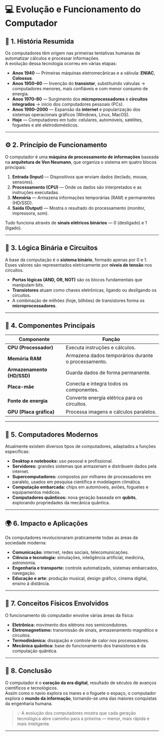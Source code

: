 # 💻 Evolução e Funcionamento do Computador

## 🧭 1. História Resumida

Os computadores têm origem nas primeiras tentativas humanas de automatizar cálculos e processar informações.  
A evolução dessa tecnologia ocorreu em várias etapas:

- **Anos 1940** — Primeiras máquinas eletromecânicas e a válvula: **ENIAC**, **Colossus**.  
- **Anos 1950–60** — Invenção do **transistor**, substituindo válvulas → computadores menores, mais confiáveis e com menor consumo de energia.  
- **Anos 1970–80** — Surgimento dos **microprocessadores** e **circuitos integrados** → início dos computadores pessoais (PCs).  
- **Anos 1990–2000** — Expansão da **internet** e popularização dos sistemas operacionais gráficos (Windows, Linux, MacOS).  
- **Hoje** — Computadores em tudo: celulares, automóveis, satélites, foguetes e até eletrodomésticos.

---

## ⚙️ 2. Princípio de Funcionamento

O computador é uma **máquina de processamento de informações** baseada na **arquitetura de Von Neumann**, que organiza o sistema em quatro blocos principais:

1. **Entrada (Input)** — Dispositivos que enviam dados (teclado, mouse, sensores).  
2. **Processamento (CPU)** — Onde os dados são interpretados e as instruções executadas.  
3. **Memória** — Armazena informações temporárias (RAM) e permanentes (HD/SSD).  
4. **Saída (Output)** — Mostra o resultado do processamento (monitor, impressora, som).  

Tudo funciona através de **sinais elétricos binários** — 0 (desligado) e 1 (ligado).

---

## 🔌 3. Lógica Binária e Circuitos

A base da computação é o **sistema binário**, formado apenas por 0 e 1.  
Esses valores são representados eletricamente por **níveis de tensão** nos circuitos.

- **Portas lógicas (AND, OR, NOT)** são os blocos fundamentais que manipulam bits.  
- **Transistores** atuam como chaves eletrônicas, ligando ou desligando os circuitos.  
- A combinação de milhões (hoje, bilhões) de transistores forma os **microprocessadores**.

---

## 🧠 4. Componentes Principais

| Componente | Função |
|-------------|--------|
| **CPU (Processador)** | Executa instruções e cálculos. |
| **Memória RAM** | Armazena dados temporários durante o processamento. |
| **Armazenamento (HD/SSD)** | Guarda dados de forma permanente. |
| **Placa-mãe** | Conecta e integra todos os componentes. |
| **Fonte de energia** | Converte energia elétrica para os circuitos. |
| **GPU (Placa gráfica)** | Processa imagens e cálculos paralelos. |

---

## 🧩 5. Computadores Modernos

Atualmente existem diversos tipos de computadores, adaptados a funções específicas:

- **Desktop e notebooks:** uso pessoal e profissional.  
- **Servidores:** grandes sistemas que armazenam e distribuem dados pela internet.  
- **Supercomputadores:** compostos por milhares de processadores em paralelo, usados em pesquisa científica e modelagem climática.  
- **Computação embarcada:** chips em automóveis, aviões, foguetes e equipamentos médicos.  
- **Computadores quânticos:** nova geração baseada em **qubits**, explorando propriedades da mecânica quântica.

---

## 🌍 6. Impacto e Aplicações

Os computadores revolucionaram praticamente todas as áreas da sociedade moderna:

- **Comunicação:** internet, redes sociais, telecomunicações.  
- **Ciência e tecnologia:** simulações, inteligência artificial, medicina, astronomia.  
- **Engenharia e transporte:** controle automatizado, sistemas embarcados, navegação.  
- **Educação e arte:** produção musical, design gráfico, cinema digital, ensino à distância.

---

## 🔬 7. Conceitos Físicos Envolvidos

O funcionamento do computador envolve várias áreas da física:

- **Eletrônica:** movimento dos elétrons nos semicondutores.  
- **Eletromagnetismo:** transmissão de sinais, armazenamento magnético e circuitos.  
- **Termodinâmica:** dissipação e controle de calor nos processadores.  
- **Mecânica quântica:** base do funcionamento dos transistores e da computação quântica.

---

## 🧠 8. Conclusão

O computador é o **coração da era digital**, resultado de séculos de avanços científicos e tecnológicos.  
Assim como o navio explora os mares e o foguete o espaço, o computador explora o **mundo da informação**, tornando-se uma das maiores conquistas da engenharia humana.  

> 💡 A evolução dos computadores mostra que cada geração tecnológica abre caminho para a próxima — menor, mais rápida e mais inteligente.

---
